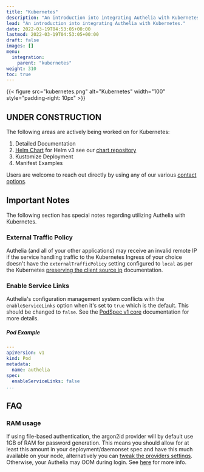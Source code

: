```yaml
---
title: "Kubernetes"
description: "An introduction into integrating Authelia with Kubernetes."
lead: "An introduction into integrating Authelia with Kubernetes."
date: 2022-03-19T04:53:05+00:00
lastmod: 2022-03-19T04:53:05+00:00
draft: false
images: []
menu:
  integration:
    parent: "kubernetes"
weight: 310
toc: true
---
```


{{< figure src="kubernetes.png" alt="Kubernetes" width="100" style="padding-right: 10px" >}}

## UNDER CONSTRUCTION

The following areas are actively being worked on for Kubernetes:

1. Detailed Documentation
2. [Helm Chart](https://github.com/authelia/chartrepo) for Helm v3 see our [chart repository](https://charts.authelia.com)
3. Kustomize Deployment
4. Manifest Examples

Users are welcome to reach out directly by using any of our various [contact options](../../information/contact.md).

## Important Notes

The following section has special notes regarding utilizing Authelia with Kubernetes.

### External Traffic Policy

Authelia (and all of your other applications) may receive an invalid remote IP if the service handling traffic to the
Kubernetes Ingress of your choice doesn't have the `externalTrafficPolicy` setting configured to `local` as per the
Kubernetes [preserving the client source ip] documentation.

### Enable Service Links

Authelia's configuration management system conflicts with the `enableServiceLinks` option when it's set to `true` which
is the default. This should be changed to `false`. See the
[PodSpec v1 core](https://kubernetes.io/docs/reference/generated/kubernetes-api/v1.24/#podspec-v1-core) documentation
for more details.

##### Pod Example

```yaml
---
apiVersion: v1
kind: Pod
metadata:
  name: authelia
spec:
  enableServiceLinks: false
...
```

## FAQ

### RAM usage

If using file-based authentication, the argon2id provider will by default use 1GB of RAM for password generation. This
means you should allow for at least this amount in your deployment/daemonset spec and have this much available on your
node, alternatively you can
[tweak the providers settings](https://www.authelia.com/docs/configuration/authentication/file.html#memory). Otherwise,
your Authelia may OOM during login. See [here](https://github.com/authelia/authelia/issues/1234#issuecomment-663910799)
for more info.

[preserving the client source ip]: https://kubernetes.io/docs/tasks/access-application-cluster/create-external-load-balancer/#preserving-the-client-source-ip
